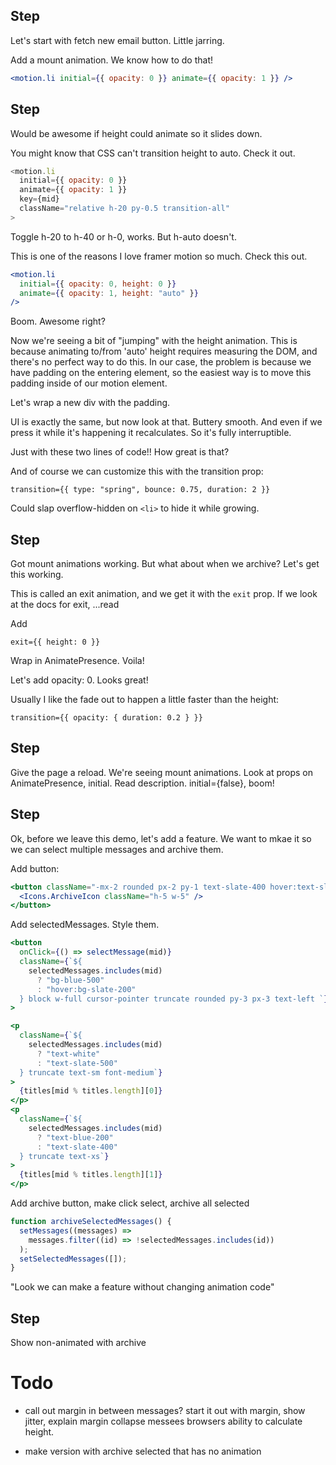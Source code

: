 ## Step

Let's start with fetch new email button. Little jarring.

Add a mount animation. We know how to do that!

```jsx
<motion.li initial={{ opacity: 0 }} animate={{ opacity: 1 }} />
```

## Step

Would be awesome if height could animate so it slides down.

You might know that CSS can't transition height to auto. Check it out.

```js
<motion.li
  initial={{ opacity: 0 }}
  animate={{ opacity: 1 }}
  key={mid}
  className="relative h-20 py-0.5 transition-all"
>
```

Toggle h-20 to h-40 or h-0, works. But h-auto doesn't.

This is one of the reasons I love framer motion so much. Check this out.

```jsx
<motion.li
  initial={{ opacity: 0, height: 0 }}
  animate={{ opacity: 1, height: "auto" }}
/>
```

Boom. Awesome right?

Now we're seeing a bit of "jumping" with the height animation. This is because animating to/from 'auto' height requires measuring the DOM, and there's no perfect way to do this. In our case, the problem is because we have padding on the entering element, so the easiest way is to move this padding inside of our motion element.

Let's wrap a new div with the padding.

UI is exactly the same, but now look at that. Buttery smooth. And even if we press it while it's happening it recalculates. So it's fully interruptible.

Just with these two lines of code!! How great is that?

And of course we can customize this with the transition prop:

```
transition={{ type: "spring", bounce: 0.75, duration: 2 }}
```

Could slap overflow-hidden on `<li>` to hide it while growing.

## Step

Got mount animations working. But what about when we archive? Let's get this working.

This is called an exit animation, and we get it with the `exit` prop. If we look at the docs for exit, ...read

Add

```
exit={{ height: 0 }}
```

Wrap in AnimatePresence. Voila!

Let's add opacity: 0. Looks great!

Usually I like the fade out to happen a little faster than the height:

```
transition={{ opacity: { duration: 0.2 } }}
```

## Step

Give the page a reload. We're seeing mount animations. Look at props on AnimatePresence, initial. Read description. initial={false}, boom!

## Step

Ok, before we leave this demo, let's add a feature. We want to mkae it so we can select multiple messages and archive them.

Add button:

```jsx
<button className="-mx-2 rounded px-2 py-1 text-slate-400 hover:text-slate-500 active:bg-slate-200">
  <Icons.ArchiveIcon className="h-5 w-5" />
</button>
```

Add selectedMessages. Style them.

```jsx
<button
  onClick={() => selectMessage(mid)}
  className={`${
    selectedMessages.includes(mid)
      ? "bg-blue-500"
      : "hover:bg-slate-200"
  } block w-full cursor-pointer truncate rounded py-3 px-3 text-left `}
>
```

```jsx
<p
  className={`${
    selectedMessages.includes(mid)
      ? "text-white"
      : "text-slate-500"
  } truncate text-sm font-medium`}
>
  {titles[mid % titles.length][0]}
</p>
<p
  className={`${
    selectedMessages.includes(mid)
      ? "text-blue-200"
      : "text-slate-400"
  } truncate text-xs`}
>
  {titles[mid % titles.length][1]}
</p>
```

Add archive button, make click select, archive all selected

```js
function archiveSelectedMessages() {
  setMessages((messages) =>
    messages.filter((id) => !selectedMessages.includes(id))
  );
  setSelectedMessages([]);
}
```

"Look we can make a feature without changing animation code"

## Step

Show non-animated with archive

# Todo

- call out margin in between messages? start it out with margin, show jitter, explain margin collapse messees browsers ability to calculate height.

- make version with archive selected that has no animation
